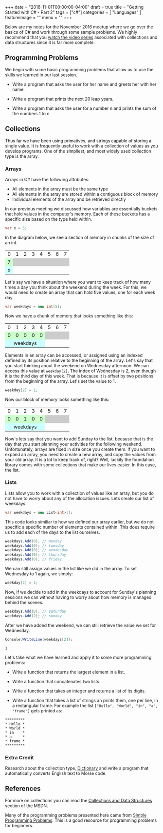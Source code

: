 +++
date = "2016-11-01T00:00:00-04:00"
draft = true
title = "Getting Started with C# - Part 2"
tags = ["c#"]
categories = [ "Languages" ]
featureimage = ""
menu = ""
+++

Below are my notes for the November 2016 meetup where we go over the basics of C# and work through some sample problems. We highly recommend that you [watch the video series](https://channel9.msdn.com/Series/C-Fundamentals-for-Absolute-Beginners/) associated with collections and data structures since it is far more complete.

<!--more-->

## Programming Problems

We begin with some basic programming problems that allow us to use the skills we learned in our last session.

* Write a program that asks the user for her name and greets her with her name.

* Write a program that prints the next 20 leap years.

* Write a program that asks the user for a number n and prints the sum of the numbers 1 to n

## Collections

Thus far we have been using primatives, and strings capable of storing a single value. It is frequently useful to work with a collection of values as you develop programs. One of the simpliest, and most widely used collection type is the array.

### Arrays 

Arrays in C# have the following attributes:

* All elements in the array must be the same type
* All elements in the array are stored within a contiguous block of memory
* Individual elements of the array and be retrieved directly

In our previous meeting we discussed how variables are essentially buckets that hold values in the computer's memory. Each of these buckets has a specific size based on the type held within. 

```cs
var x = 5;
```

In the diagram below, we see a section of memory in chunks of the size of an int. 

<table style="text-align: center;">
    <tr>
        <td>0</td>
        <td>1</td>
        <td>2</td>
        <td>3</td>
        <td>4</td>
        <td>5</td>
        <td>6</td>
        <td>7</td>
    </tr>
    <tr>
        <td style="background: #cfc">7</td>
        <td style="background: #ccc">&nbsp;</td>
        <td style="background: #ccc">&nbsp;</td>
        <td style="background: #ccc">&nbsp;</td>
        <td style="background: #ccc">&nbsp;</td>
        <td style="background: #ccc">&nbsp;</td>
        <td style="background: #ccc">&nbsp;</td>
        <td style="background: #ccc">&nbsp;</td>
    </tr>
    <tr>
        <td style="background: #cff">x</td>
        <td>&nbsp;</td>
        <td>&nbsp;</td>
        <td>&nbsp;</td>
        <td>&nbsp;</td>
        <td>&nbsp;</td>
        <td>&nbsp;</td>
        <td>&nbsp;</td>
    </tr>
</table>

Let's say we have a situation where you want to keep track of how many times a day you think about the weekend during the week. For this, we would need to create an array that can hold five values, one for each week day.

```cs
var weekdays = new int[5];
```

Now we have a chunk of memory that looks something like this:

<table style="text-align: center;">
    <tr>
        <td>0</td>
        <td>1</td>
        <td>2</td>
        <td>3</td>
        <td>4</td>
        <td>5</td>
        <td>6</td>
        <td>7</td>
    </tr>
    <tr>
        <td style="background: #cfc">0</td>
        <td style="background: #cfc">0</td>
        <td style="background: #cfc">0</td>
        <td style="background: #cfc">0</td>
        <td style="background: #cfc">0</td>
        <td style="background: #ccc">&nbsp;</td>
        <td style="background: #ccc">&nbsp;</td>
        <td style="background: #ccc">&nbsp;</td>
    </tr>
    <tr>
        <td style="background: #cff" colspan="5">weekdays</td>
        <td>&nbsp;</td>
        <td>&nbsp;</td>
        <td>&nbsp;</td>
    </tr>
</table>

Elements in an array can be accessed, or assigned using an indexed defined by its position relative to the beginning of the array. Let's say that you start thinking about the weekend on Wednesday afternoon. We can access this value at `weekday[2]`. The index of Wednesday is 2, even though it is the third day of this week. That is because it is offset by two positions from the beginning of the array. Let's set the value to 1.

```cs
weekday[2] = 1;
```

Now our block of memory looks something like this:

<table style="text-align: center;">
    <tr>
        <td>0</td>
        <td>1</td>
        <td>2</td>
        <td>3</td>
        <td>4</td>
        <td>5</td>
        <td>6</td>
        <td>7</td>
    </tr>
    <tr>
        <td style="background: #cfc">0</td>
        <td style="background: #cfc">0</td>
        <td style="background: #cfc">1</td>
        <td style="background: #cfc">0</td>
        <td style="background: #cfc">0</td>
        <td style="background: #ccc">&nbsp;</td>
        <td style="background: #ccc">&nbsp;</td>
        <td style="background: #ccc">&nbsp;</td>
    </tr>
    <tr>
        <td style="background: #cff" colspan="5">weekdays</td>
        <td>&nbsp;</td>
        <td>&nbsp;</td>
        <td>&nbsp;</td>
    </tr>
</table>

Now's lets say that you want to add Sunday to the list, because that is the day that you start planning your activities for the following weekend. Unfortunately, arrays are fixed in size once you create them. If you want to expand an array, you need to create a new array, and copy the values from your old array. It is a lot to keep track of, right? Well, luckily the foundation library comes with some collections that make our lives easier. In this case, the list.

### Lists

Lists allow you to work with a collection of values like an array, but you do not have to worry about any of the allocation issues. Lets create our list of weekdays.

```cs
var weekdays = new List<int>();
```

This code looks similiar to how we defined our array earlier, but we do not specific a specific number of elements contained within. This does require us to add each of the days to the list ourselves.

```cs
weekdays.Add(0); // monday
weekdays.Add(0); // tuesday
weekdays.Add(0); // wendesday
weekdays.Add(0); // thursday
weekdays.Add(0); // friday
```

We can still assign values in the list like we did in the array. To set Wednesday to 1 again, we simply:

```cs
weekday[2] = 1;
```

Now, if we decide to add in the weekdays to account for Sunday's planning sessions we can without having to worry about how memory is managed behind the scenes.

```cs
weekdays.Add(0); // saturday
weekdays.Add(2); // sunday
```

After we have added the weekend, we can still retrieve the value we set for Wednesday. 

```cs
Console.WriteLine(weekdays[2]);
```

```
1
```

Let's take what we have learned and apply it to some more programming problems:

* Write a function that returns the largest element in a list.

* Write a function that concatenates two lists.

* Write a function that takes an integer and returns a list of its digits.

* Write a function that takes a list of strings an prints them, one per line, in a rectangular frame. For example the list `["Hello", "World", "in", "a", "frame"]` gets printed as:

```
*********
* Hello *
* World *
* in    *
* a     *
* frame *
*********
```

### Extra Credit

Research about the collection type, [Dictionary](https://msdn.microsoft.com/en-us/library/xfhwa508(v=vs.110).aspx) and write a program that automatically converts English text to Morse code.

## References

For more on collections you can read the [Collections and Data Structures](https://msdn.microsoft.com/en-us/library/7y3x785f(v=vs.110).aspx) section of the MSDN.

Many of the programming problems presented here came from [Simple Programming Problems](https://adriann.github.io/programming_problems.html). This is a good resource for programming problems for beginners. 